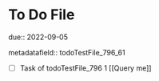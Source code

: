 # To Do File

due:: 2022-09-05

metadatafield:: todoTestFile_796_61

- [ ] Task of todoTestFile_796 1 [[Query me]]
